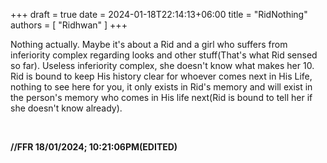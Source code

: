 +++ 
draft = true
date = 2024-01-18T22:14:13+06:00
title = "RidNothing"
authors = [ "Ridhwan" ]
+++

Nothing actually. Maybe it's about a Rid and a girl who suffers from inferiority complex regarding looks and other stuff(That's what Rid sensed so far). Useless inferiority complex, she doesn't know what makes her 10. Rid is bound to keep His history clear for whoever comes next in His Life, nothing to see here for you, it only exists in Rid's memory and will exist in the person's memory who comes in His life next(Rid is bound to tell her if she doesn't know already).

<br>

**//FFR 18/01/2024; 10:21:06PM(EDITED)**

